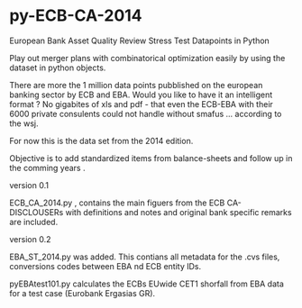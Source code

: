py-ECB-CA-2014
==============

European Bank Asset Quality Review  Stress Test Datapoints in Python 


Play out merger plans with combinatorical optimization easily by using the dataset in python objects.

There are more the 1 million data points pubblished on the european banking sector by ECB and EBA.
Would you like to have it an intelligent format ? No gigabites of xls and pdf - that even the ECB-EBA with their 6000 private consulents 
could not handle without smafus ... according to the wsj.

For now this is the data set from the 2014 edition. 

Objective is to add standardized items from balance-sheets and follow up in the comming years .


version 0.1

ECB_CA_2014.py , contains the main figuers from the ECB CA-DISCLOUSERs with definitions and notes and original bank specific remarks are included. 

version 0.2

EBA_ST_2014.py was added. This contians all metadata for the .cvs files, conversions codes between EBA nd ECB entity IDs.


pyEBAtest101.py calculates the ECBs EUwide CET1 shorfall from EBA data for a test case (Eurobank Ergasias GR).







